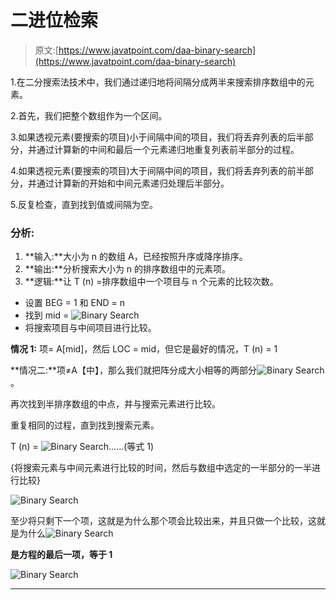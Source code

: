 # 二进位检索

> 原文:[https://www.javatpoint.com/daa-binary-search](https://www.javatpoint.com/daa-binary-search)

1.在二分搜索法技术中，我们通过递归地将间隔分成两半来搜索排序数组中的元素。

2.首先，我们把整个数组作为一个区间。

3.如果透视元素(要搜索的项目)小于间隔中间的项目，我们将丢弃列表的后半部分，并通过计算新的中间和最后一个元素递归地重复列表前半部分的过程。

4.如果透视元素(要搜索的项目)大于间隔中间的项目，我们将丢弃列表的前半部分，并通过计算新的开始和中间元素递归处理后半部分。

5.反复检查，直到找到值或间隔为空。

### 分析:

1.  **输入:**大小为 n 的数组 A，已经按照升序或降序排序。
2.  **输出:**分析搜索大小为 n 的排序数组中的元素项。
3.  **逻辑:**让 T (n) =排序数组中一个项目与 n 个元素的比较次数。

*   设置 BEG = 1 和 END = n
*   找到 mid = ![Binary Search](../Images/042e4ba9e49398c0ef9850474be7e391.png)
*   将搜索项目与中间项目进行比较。

**情况 1:** 项= A[mid]，然后 LOC = mid，但它是最好的情况，T (n) = 1

**情况二:**项≠A【中】，那么我们就把阵分成大小相等的两部分![Binary Search](../Images/f4c08df522433b66086244003dd7b39f.png)。

再次找到半排序数组的中点，并与搜索元素进行比较。

重复相同的过程，直到找到搜索元素。

T (n) = ![Binary Search](../Images/25c360ecf6912f912d80d0e58f0447e9.png)......(等式 1)

{将搜索元素与中间元素进行比较的时间，然后与数组中选定的一半部分的一半进行比较}

![Binary Search](../Images/326705caf4eabcac60f844d670b3015b.png)

至少将只剩下一个项，这就是为什么那个项会比较出来，并且只做一个比较，这就是为什么![Binary Search](../Images/44d00029d1a7fd8c923053c26b6ca705.png)

**是方程的最后一项，等于 1**

![Binary Search](../Images/e4dbe9eb36fda2b8ab919398facfc774.png)

* * *